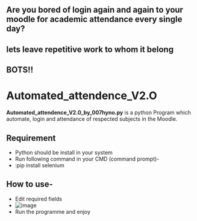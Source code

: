 ## Are you bored of login again and again to your moodle for academic attendance every single day?
## lets leave repetitive work to whom it belong 
## BOTS!!
# Automated_attendence_V2.O
<b>Automated_attendence_V2.0_by_007hyno.py</b> is a python Program which automate, login and attendance of respected subjects in the Moodle.
## Requirement
- Python should be install in your system
- Run following command in your CMD (command prompt)-
-   :pip install selenium 
## How to use-
- Edit required fields
- ![image](https://user-images.githubusercontent.com/68294675/149728714-e8bfdf7c-a642-466f-a71a-0aa0522f1847.png)
- Run the programme and enjoy
